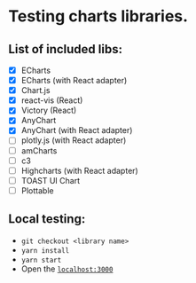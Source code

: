 # Testing charts libraries.

## List of included libs:
- [x] ECharts
- [x] ECharts (with React adapter)
- [X] Chart.js
- [X] react-vis (React)
- [X] Victory (React)
- [X] AnyChart
- [X] AnyChart (with React adapter)
- [ ] plotly.js (with React adapter)
- [ ] amCharts
- [ ] c3
- [ ] Highcharts (with React adapter)
- [ ] TOAST UI Chart
- [ ] Plottable

## Local testing:
- `git checkout <library name>`
- `yarn install`
- `yarn start`
- Open the [`localhost:3000`](http://0.0.0.0:3000)